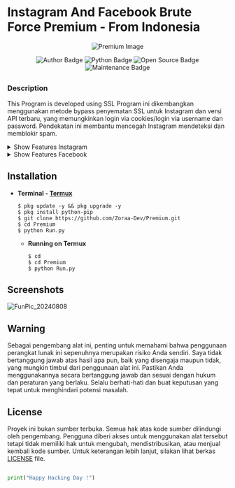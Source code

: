# Instagram And Facebook Brute Force Premium - From Indonesia
<p align="center"><img src="https://github.com/Zoraa-Dev/Premium/blob/main/Penyimpanan/Screenshoot/Facebook-Instagram-Logos-Staggered-1400x700.jpg" alt="Premium Image"/></p>
<div align="center">
    <p>
        <img src="https://img.shields.io/badge/Author-Zoraa Dev-blue?style=flat-square" alt="Author Badge">
        <img src="https://img.shields.io/badge/Written%20In-Python-yellow?style=flat-square" alt="Python Badge">
        <img src="https://img.shields.io/badge/Open%20Source-No-red?style=flat-square" alt="Open Source Badge">
        <img src="https://img.shields.io/maintenance/no/2024" alt="Maintenance Badge">
    </p>
</div>

##

### Description

This Program is developed using SSL Program ini dikembangkan menggunakan metode bypass penyematan SSL untuk Instagram dan versi API terbaru, yang memungkinkan login via cookies/login via username dan password. Pendekatan ini membantu mencegah Instagram mendeteksi dan memblokir spam.

<details>
    <summary>Show Features Instagram</summary>
    <img src="https://github.com/Zoraa-Dev/Premium/blob/main/Penyimpanan/Screenshoot/Screenshot_2024-10-08-19-59-41-991_com.termux.jpg" alt="Premium Features 1">
</details>

<details>
    <summary>Show Features Facebook</summary>
    <img src="https://github.com/user-attachments/assets/c6998060-2842-41e6-a60e-03819b990667" alt="Premium Features 2">
</details>

## Installation

- **Terminal - [Termux](https://drive.google.com/file/d/17ULiEz8qnvMs9wZ_yY_oYhk4kfOHE1mR/view?usp=sharing)**
  ```
  $ pkg update -y && pkg upgrade -y
  $ pkg install python-pip
  $ git clone https://github.com/Zoraa-Dev/Premium.git
  $ cd Premium
  $ python Run.py
  ```
  - **Running on Termux**
    ```
    $ cd
    $ cd Premium
    $ python Run.py
    ```
## Screenshots
![FunPic_20240808](https://github.com/Zoraa-Dev/Premium/blob/main/Penyimpanan/Screenshoot/IMG-20241003-WA0021.jpg)

## Warning
Sebagai pengembang alat ini, penting untuk memahami bahwa penggunaan perangkat lunak ini sepenuhnya merupakan risiko Anda sendiri. Saya tidak bertanggung jawab atas hasil apa pun, baik yang disengaja maupun tidak, yang mungkin timbul dari penggunaan alat ini. Pastikan Anda menggunakannya secara bertanggung jawab dan sesuai dengan hukum dan peraturan yang berlaku. Selalu berhati-hati dan buat keputusan yang tepat untuk menghindari potensi masalah.

## License
Proyek ini bukan sumber terbuka. Semua hak atas kode sumber dilindungi oleh pengembang. Pengguna diberi akses untuk menggunakan alat tersebut tetapi tidak memiliki hak untuk mengubah, mendistribusikan, atau menjual kembali kode sumber. Untuk keterangan lebih lanjut, silakan lihat berkas [LICENSE](https://github.com/Zoraa-Dev/Premium) file.

##
~~~python
print("Happy Hacking Day !")
~~~
##

